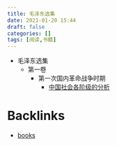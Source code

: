```yaml
---
title: 毛泽东选集
date: 2021-01-20 15:44
draft: false
categories: []
tags: [阅读,书籍]
---
```


- 毛泽东选集
	- 第一卷
		- 第一次国内革命战争时期
			- [中国社会各阶级的分析](中国社会各阶级的分析)

# Backlinks

- [books](books)
